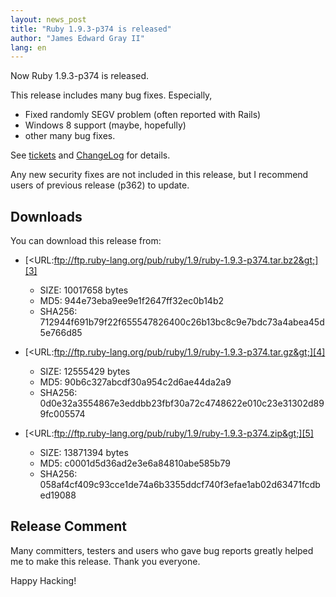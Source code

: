 ```yaml
---
layout: news_post
title: "Ruby 1.9.3-p374 is released"
author: "James Edward Gray II"
lang: en
---
```


Now Ruby 1.9.3-p374 is released.

This release includes many bug fixes. Especially,

* Fixed randomly SEGV problem (often reported with Rails)
* Windows 8 support (maybe, hopefully)
* other many bug fixes.

See [tickets][1] and [ChangeLog][2] for details.

Any new security fixes are not included in this release, but I recommend
users of previous release (p362) to update.

## Downloads

You can download this release from:

* [&lt;URL:ftp://ftp.ruby-lang.org/pub/ruby/1.9/ruby-1.9.3-p374.tar.bz2&gt;][3]
  * SIZE: 10017658 bytes
  * MD5: 944e73eba9ee9e1f2647ff32ec0b14b2
  * SHA256:
    712944f691b79f22f655547826400c26b13bc8c9e7bdc73a4abea45d5e766d85

* [&lt;URL:ftp://ftp.ruby-lang.org/pub/ruby/1.9/ruby-1.9.3-p374.tar.gz&gt;][4]
  * SIZE: 12555429 bytes
  * MD5: 90b6c327abcdf30a954c2d6ae44da2a9
  * SHA256:
    0d0e32a3554867e3eddbb23fbf30a72c4748622e010c23e31302d899fc005574

* [&lt;URL:ftp://ftp.ruby-lang.org/pub/ruby/1.9/ruby-1.9.3-p374.zip&gt;][5]
  * SIZE: 13871394 bytes
  * MD5: c0001d5d36ad2e3e6a84810abe585b79
  * SHA256:
    058af4cf409c93cce1de74a6b3355ddcf740f3efae1ab02d63471fcdbed19088

## Release Comment

Many committers, testers and users who gave bug reports greatly helped
me to make this release. Thank you everyone.

Happy Hacking!



[1]: https://bugs.ruby-lang.org/projects/ruby-193/issues?set_filter=1&amp;status_id=5 
[2]: http://svn.ruby-lang.org/repos/ruby/tags/v1_9_3_374/ChangeLog 
[3]: ftp://ftp.ruby-lang.org/pub/ruby/1.9/ruby-1.9.3-p374.tar.bz2 
[4]: ftp://ftp.ruby-lang.org/pub/ruby/1.9/ruby-1.9.3-p374.tar.gz 
[5]: ftp://ftp.ruby-lang.org/pub/ruby/1.9/ruby-1.9.3-p374.zip 
